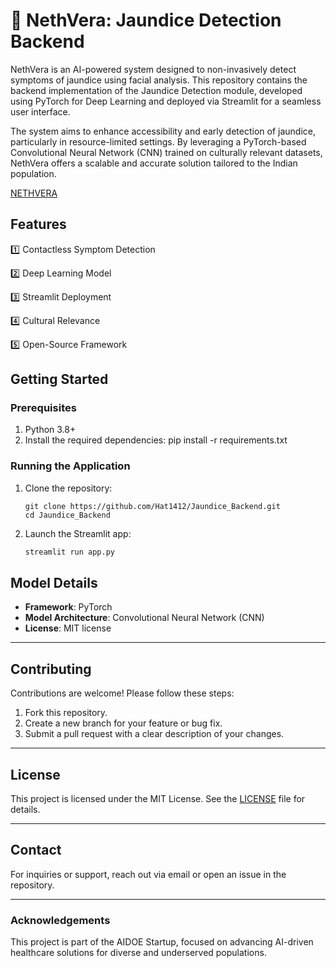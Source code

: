 
# 🏥 NethVera: Jaundice Detection Backend  
NethVera is an AI-powered system designed to non-invasively detect symptoms of jaundice using facial analysis. This repository contains the backend implementation of the Jaundice Detection module, developed using PyTorch for Deep Learning and deployed via Streamlit for a seamless user interface.

The system aims to enhance accessibility and early detection of jaundice, particularly in resource-limited settings. By leveraging a PyTorch-based Convolutional Neural Network (CNN) trained on culturally relevant datasets, NethVera offers a scalable and accurate solution tailored to the Indian population.

[NETHVERA](https://aidoetest1.streamlit.app/)


## Features  
1️⃣ Contactless Symptom Detection

2️⃣ Deep Learning Model  

3️⃣ Streamlit Deployment  

4️⃣ Cultural Relevance  

5️⃣ Open-Source Framework

## Getting Started  

### Prerequisites  
1. Python 3.8+  
2. Install the required dependencies: pip install -r requirements.txt
   

### Running the Application  

1. Clone the repository:  

   ```
   git clone https://github.com/Hat1412/Jaundice_Backend.git
   cd Jaundice_Backend
   ```  

2. Launch the Streamlit app:  
   ```bash
   streamlit run app.py
   ```  


## Model Details  
- **Framework**: PyTorch  
- **Model Architecture**: Convolutional Neural Network (CNN)  
- **License**: MIT license

---
## Contributing  
Contributions are welcome! Please follow these steps:  
1. Fork this repository.  
2. Create a new branch for your feature or bug fix.  
3. Submit a pull request with a clear description of your changes.  

---

## License  
This project is licensed under the MIT License. See the [LICENSE](LICENSE) file for details.  

---

## Contact  
For inquiries or support, reach out via email or open an issue in the repository.  

---

### Acknowledgements  
This project is part of the AIDOE Startup, focused on advancing AI-driven healthcare solutions for diverse and underserved populations.  
